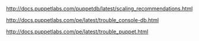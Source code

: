 http://docs.puppetlabs.com/puppetdb/latest/scaling_recommendations.html

http://docs.puppetlabs.com/pe/latest/trouble_console-db.html

http://docs.puppetlabs.com/pe/latest/trouble_puppet.html
